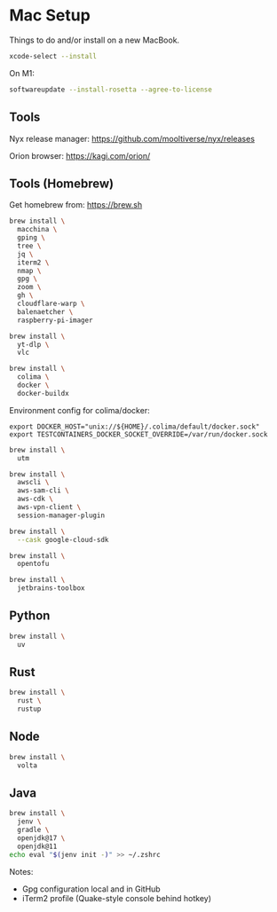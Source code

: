 # Mac Setup

Things to do and/or install on a new MacBook.

```bash
xcode-select --install
```

On M1:

```bash
softwareupdate --install-rosetta --agree-to-license
```

## Tools

Nyx release manager: https://github.com/mooltiverse/nyx/releases

Orion browser: https://kagi.com/orion/

## Tools (Homebrew)

Get homebrew from: https://brew.sh

```bash
brew install \
  macchina \
  gping \
  tree \
  jq \
  iterm2 \
  nmap \
  gpg \
  zoom \
  gh \
  cloudflare-warp \
  balenaetcher \
  raspberry-pi-imager
```

```bash
brew install \
  yt-dlp \
  vlc
```

```bash
brew install \
  colima \
  docker \
  docker-buildx
```

Environment config for colima/docker:

```
export DOCKER_HOST="unix://${HOME}/.colima/default/docker.sock"
export TESTCONTAINERS_DOCKER_SOCKET_OVERRIDE=/var/run/docker.sock
```

```bash
brew install \
  utm
```

```bash
brew install \
  awscli \
  aws-sam-cli \
  aws-cdk \
  aws-vpn-client \
  session-manager-plugin
```

```bash
brew install \
  --cask google-cloud-sdk
```

```bash
brew install \
  opentofu
```

```bash
brew install \
  jetbrains-toolbox
```

## Python

```bash
brew install \
  uv
```

## Rust

```bash
brew install \
  rust \
  rustup
```

## Node

```bash
brew install \
  volta
```

## Java

```bash
brew install \
  jenv \
  gradle \
  openjdk@17 \
  openjdk@11
echo eval "$(jenv init -)" >> ~/.zshrc
```

Notes:

- Gpg configuration local and in GitHub
- iTerm2 profile (Quake-style console behind hotkey)
